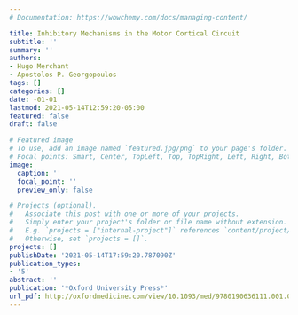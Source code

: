 ```yaml
---
# Documentation: https://wowchemy.com/docs/managing-content/

title: Inhibitory Mechanisms in the Motor Cortical Circuit
subtitle: ''
summary: ''
authors:
- Hugo Merchant
- Apostolos P. Georgopoulos
tags: []
categories: []
date: -01-01
lastmod: 2021-05-14T12:59:20-05:00
featured: false
draft: false

# Featured image
# To use, add an image named `featured.jpg/png` to your page's folder.
# Focal points: Smart, Center, TopLeft, Top, TopRight, Left, Right, BottomLeft, Bottom, BottomRight.
image:
  caption: ''
  focal_point: ''
  preview_only: false

# Projects (optional).
#   Associate this post with one or more of your projects.
#   Simply enter your project's folder or file name without extension.
#   E.g. `projects = ["internal-project"]` references `content/project/deep-learning/index.md`.
#   Otherwise, set `projects = []`.
projects: []
publishDate: '2021-05-14T17:59:20.787090Z'
publication_types:
- '5'
abstract: ''
publication: '*Oxford University Press*'
url_pdf: http://oxfordmedicine.com/view/10.1093/med/9780190636111.001.0001/med-9780190636111-chapter-6
---
```


